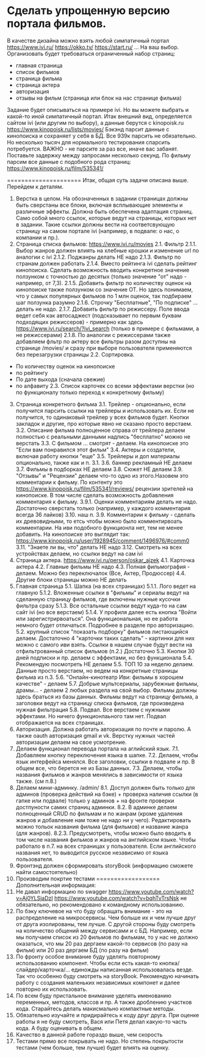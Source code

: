 # Сделать упрощенную версию портала фильмов.

В качестве дизайна можно взять любой симпатичный портал
https://www.ivi.ru/
https://okko.tv/
https://start.ru/
...
На ваш выбор.
Организовать будет требоваться ограниченный набор страниц:
- главная страница
- список фильмов
- страница фильма
- страница актера
- авторизация
- отзывы на фильм (страница или блок на нас странице фильма)

Задание будет описываться на примере ivi. Но вы можете выбрать и какой-то иной симпатичный портал.
Итак внешний вид, определяется сайтом ivi (или другим по выбору), а данные берутся с kinopoisk.ru
https://www.kinopoisk.ru/lists/movies/ 
Бэкэнд парсит данные с кинопоиска и сохраняет у себя в БД. Все 939к парсить не обязательно. Но несколько тысяч для нормального тестирования спарсить потребуется. ВАЖНО - не парсите за раз все, иначе вас забанят. Поставьте задержку между запросами несколько секунд.
По фильму парсим все данные с подобного рода страниц: https://www.kinopoisk.ru/film/535341/

=====================
Итак, общая суть задачи описана выше.
Перейдем к деталям.
1. Верстка в целом. На обозначенных в задании страницах должны быть сверстаны все блоки, включая всплывающие элементы и различные эффекты. Должна быть обеспечена адаптация страниц.
Само собой много ссылок, которые ведут на страницы, которых нет в задании. Такие ссылки должны вести на соответсвующую страницу на самом портале ivi (например, в подвале: о нас, о компании и пр.). 
2. Страница списка фильмов:
https://www.ivi.ru/movies
2.1. Фильтр
2.1.1. Выбор жанров должен влиять на хлебные крошки и изменение url по аналогии с ivi
2.1.2. Поджанры делать НЕ надо
2.1.3. Фильтр по странам должен работать
2.1.4. Вместо рейтинга ivi сделать рейтинг кинопоиска. Сделать возможность вводить конкретное значение ползунком с точностью до десятых (только значение "от" надо - например, от 7,3).
2.1.5. Добавить фильтр по количеству оценок на кинопоиске также ползунком со значение ОТ. Но здесь понимаем, что у самых популярных фильмов по 1 млн оценок, так подбираем шаг ползунка разумно
2.1.6. Строчку "Бесплатные", "По подписке" ... делать не надо.
2.1.7. Добавить фильтр по режиссеру. Поле ввода ведет себя как автосаджест (подсказывает по первым буквам подходящих режиссеров) - примерно как здесь https://www.ivi.ru/search/?ivi_search (только в примере с фильмами, а не режиссерами)
2.1.8. По аналогии с режиссерами также добавляем фльтр по актеру
все фильтры разом доступны на странице /movies/ и сразу при выборе пользователя применяются без перезагрузки страницы
2.2. Сортировка.
- По количеству оценок на кинопоиске
- по рейтингу
- По дате выхода (сначала свежие)
- по алфавиту
2.3. Список карточек со всеми эффектами верстки (но по функционалу только переход к конкретному фильму)
3. Страница конкретного фильма
3.1. Трейлер - опционально, если получится парсить ссылки на трейлеры и использовать их. Если не получится, то одинаковый трейлер у всех фильмов будет.
Кнопки закладок и другие, про которые явно не сказано просто верстаем.
3.2. Описание фильма полноценное справа от трейлера делаем полностью с реальными данными
надпись "бесплатно" можно не верстать
3.3. С фильмом ... смотрят - делаем. На кинопоиске это "Если вам понравился этот фильм"
3.4. Актеры и создатели, включая работу кнопки "еще"
3.5. Трейлеры и доп материалы опционально, также как и п. 3.1.
3.6. баннер рекламный НЕ делаем
3.7. Фильмы в подборках НЕ делаем
3.8. Сюжет НЕ делаем
3.9. "Отзывы" и "Рецензии" делаем что-то одно из этого.Назовем это комментарии к фильму. По контенту это https://www.kinopoisk.ru/film/535341/reviews/ рецензии зрителей на кинопоиске. В том числе сделать возможность добавления комментария к фильму.
3.9.1. Оценки комментариям делать не надо. Достаточно сверстать только (например, у каждого комментария всегда 36 лайков)
3.10. наш п. 3.9. Комментарии к фильму - сделать их древовидными, то етсь чтобы можно было комментирвоать комментарии. На иви подобного функционла нет, тем не менее добавить. На кинопоиске это выглядит так: https://www.kinopoisk.ru/user/1928945/comment/1496976/#comm0
3.11. "Знаете ли вы, что" делать НЕ надо
3.12. Смотреть на всех устройствах делаем, но ссылки ведут на сам ivi
4. Страница актера.
https://www.ivi.ru/person/oskar_ajzek
4.1. Карточка актера
4.2. Главные фильмы НЕ надо
4.3. Полная фильмография - делаем. Можно без переключалок (Все, Актер, Продюссер)
4.4. Другие блоки страницы можно НЕ делать
5. Главная страница
5.1. Шапка (на всех страницах)
5.1.1. Лого ведет на главную
5.1.2. Вложенные ссылки в "фильмы" и сериалы ведут на сделанную страницу фильмов, где включены нужные кусочки фильтра сразу
5.1.3. Все остальные ссылки ведут куда-то на сам сайт ivi (но все верстаем)
5.1.4. У профиля далее есть кнопка "Войти или зарегистрирвоаться". Она функциональная, но ее работа немного будет отличаться. Подробнее в разделе про авторизацию.
5.2. крупный список "показать подборку" фильмов листающийся делаем. Достаточно 4 "карточки таких сделать" - картинки для них можно с самого иви взять. Ссылки в нашем случае будут вести на отфильтрованный список фильмов (п.2.)
Достаточно
5.3. Кнопки 30 дней подписки и пр. делаем с эффектами, но  без функционала
5.4. Рекомендую посмотреть НЕ делаем
5.5. ТОП 10 за неделю делаем. Данные просто верстаем, но ведем на конкретные страницы фильма из п.3.
5.6. "Онлайн-кинотеатр Иви: фильмы в хорошем качестве" - делаем
5.7. Добрые мультсериалы, зарубежные фильмы, драмы... - делаем 2 любых раздела на свой выбор. Фильмы должны здесь браться из базы данных. Фильмы ведут на страницу фильма, а заголовки ведут на страницу списка фильмов, где произведена нужная фильтрация
5.8. Подвал. Все верстаем с нужными эффектами. Но ничего функционлаьного там нет. Подвал отображается на всех страницах.
6. Авторизация. Должна работать авторизация по почте и паролю. А также oauth авторизация gmail и vk. Верстку нужных частей авторизации делаем на свое усмотрение.
7. Делаем функционал перевода портала на аглийский язык.
7.1. Добавляем кнопку переключения языка в шапке.
7.2. Делаем, чтобы язык интерфейса менялся. Все заголовки, ссылки в подвале и пр. В общем все, что берется не из Базы данных.
7.3. Делаем, чтобы названия фильмов и жанров менялись в зависимости от языка также. (см п.8.)
8. Делаем мини-админку. /admin/
8.1. Доступ должен быть только для админов (проверка действий на бэке) + проверка наличия ссылки (в гапке или подвале) только у админов + на фронте проверки достпуности самих страниц админки.
8.2. В админке делаем полноценный CRUD по фильмам и по жанрам (кроме удаления жанров и добавление нам тоже не надо ни у чего). Редактировать можно тольок названия фильма (для фильмов) и название жанра (для жанров).
8.2.3. Предусмотреть, чтобы можно было вводить в том числе названия фильмов и жанров на английском языке. Чтобы работало в п.7. на всех страницах у пользователя. Если английского названия нет, то выводится русское независимо от языка пользователя.
9. Фронтэнд должен сформировать storyBook (информацию сможете найти самостоятельно)
10. Производим покртие тестами
==================
Дополнительная информация:
1. Не давал информацию по swagger
https://www.youtube.com/watch?v=Aj0YLSjaDzI
https://www.youtube.com/watch?v=bqhTvTrsNsk
не обязательно, но рекомендовано к командному использованию.
2. По бэку ключевое на что буду обращать внимание - это на распределение на микросервисы. Чем больше их и чем лучше друг от друга изолированы, тем лучше. 
С другой стороны буду смотреть на количество общений между сервисами и с БД. Например, если мы получаем список из 20 фильмов по фильмам, то у нас не должно оказаться, что мы 20 раз дергаем какой-то сервисов (по разу на фильм) или 20 раз дергаем БД (по разу на фильм)
3. По фронту особое внимание буду уделять повторному использованию компонент.
Чтобы если есть какая-то кнопка/слайдер/карточка/... единожды написанная использовалась везде. Так что особенно буду смотреть на storyBook. Рекомендую начинать работу с создания маленьких независимых компонет и далее повторно их использовать.
4. По всем буду пристальное внимание уделять именованию переменных, методов, классов и пр. А также дроблению участков кода. Старайтесь делать макисмально компактные методы.
5. Обязательно изучайте и придирайтесь к коду друг друга. При оценке работы я не буду смотреть, Вася или Петя делал какую-то часть кода. А буду оценивать в общем.
6. Качество в данной работе гораздо выше, чем скорость
7. Тестами прямо все покрывать не надо. Но степень покрытости тестами (чем больше, тем лучше) будет влиять на оценку.

